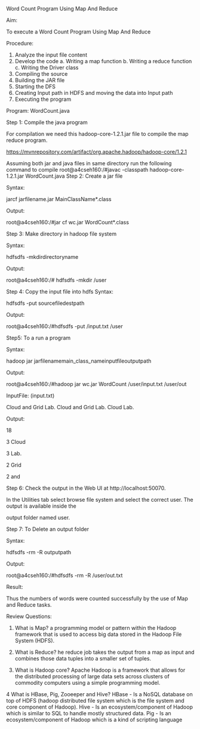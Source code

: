   Word Count Program Using Map And Reduce




Aim:


To execute a Word Count Program Using Map And Reduce



Procedure:

1.   Analyze the input file content
2.   Develop the code
a.   Writing a map function
b.   Writing a reduce function c.   Writing the Driver class
3.   Compiling the source
4.   Building the JAR file
5.   Starting the DFS
6.   Creating Input path in HDFS and moving the data into Input path
7.   Executing the program



Program: WordCount.java

Step 1:  Compile the java program


For compilation we need this hadoop-core-1.2.1.jar file to compile the map reduce program.

https://mvnrepository.com/artifact/org.apache.hadoop/hadoop-core/1.2.1

Assuming both jar and java files in same directory run the following command to compile root@a4cseh160:/#javac -classpath hadoop-core-1.2.1.jar WordCount.java
Step 2: Create a jar file


Syntax:


jarcf jarfilename.jar MainClassName*.class

Output:

root@a4cseh160:/#jar cf wc.jar WordCount*.class

Step 3:  Make directory in hadoop file system


Syntax:

hdfsdfs -mkdirdirectoryname

Output:

root@a4cseh160:/# hdfsdfs -mkdir /user



Step 4:  Copy the input file into hdfs
Syntax:

hdfsdfs -put sourcefiledestpath

Output:

root@a4cseh160:/#hdfsdfs -put /input.txt /user

Step5:   To a run a program


Syntax:

hadoop jar jarfilenamemain_class_nameinputfileoutputpath





Output:

root@a4cseh160:/#hadoop jar wc.jar WordCount /user/input.txt /user/out



InputFile:      (input.txt)

Cloud and Grid Lab. Cloud and Grid Lab. Cloud Lab.

Output:

18

3 Cloud

3 Lab.

2 Grid

2 and

Step 6:  Check the output in the Web UI at  http://localhost:50070.
 
In the Utilities tab select browse file system and select the correct user. The output is available inside the

output folder named user.

Step 7:  To Delete an output folder
 

Syntax:

hdfsdfs -rm -R outputpath

Output:

root@a4cseh160:/#hdfsdfs -rm -R /user/out.txt

Result:

Thus the numbers of words were counted successfully by the use of Map and Reduce tasks.


Review Questions:

1. What is Map?
	a programming model or pattern within the Hadoop framework that is used to access big data stored in the Hadoop File System (HDFS). 


2. What is Reduce?
	he reduce job takes the output from a map as input and combines those data tuples into a smaller set of tuples.



3. What is Hadoop core?
	Apache Hadoop is a framework that allows for the distributed processing of large data sets across clusters of commodity computers using a simple programming model.



4 What is HBase, Pig, Zooeeper and Hive?
	HBase - Is a NoSQL database on top of HDFS (hadoop distributed file system which is the file system and core component of Hadoop). Hive - Is an ecosystem/component of Hadoop which is similar to SQL to handle mostly structured data. Pig - Is an ecosystem/component of Hadoop which is a kind of scripting language
















































